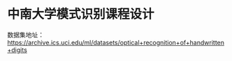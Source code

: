 # 中南大学模式识别课程设计
数据集地址：https://archive.ics.uci.edu/ml/datasets/optical+recognition+of+handwritten+digits
